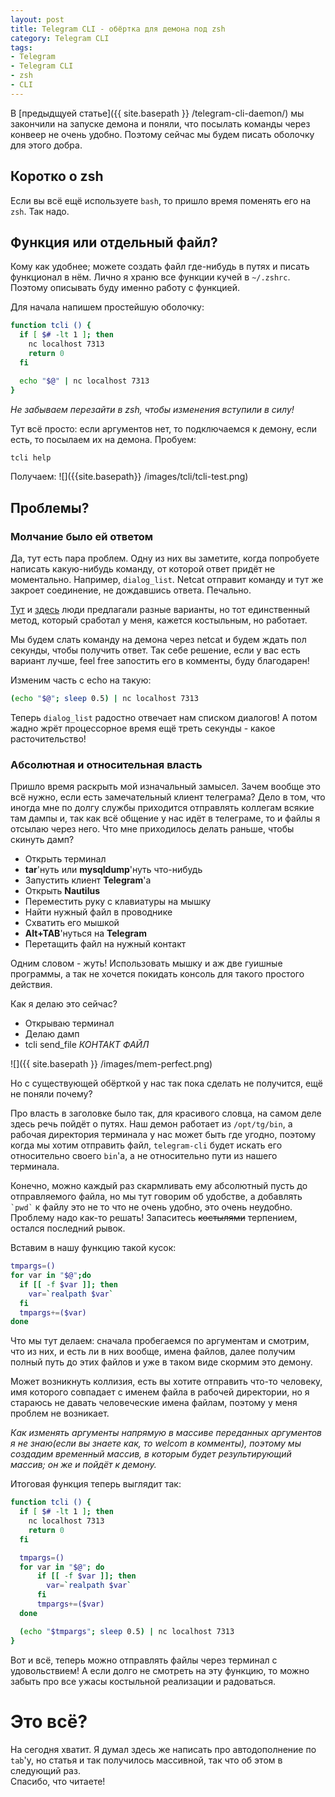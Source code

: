 ```yaml
---
layout: post
title: Telegram CLI - обёртка для демона под zsh
category: Telegram CLI
tags:
- Telegram
- Telegram CLI
- zsh
- CLI
---
```


В [предыдщуей статье]({{ site.basepath }} /telegram-cli-daemon/) мы закончили на запуске демона и поняли, что посылать команды через конвеер не очень удобно. Поэтому сейчас мы будем писать оболочку для этого добра.

## Коротко о zsh
Если вы всё ещё используете `bash`, то пришло время поменять его на `zsh`. Так надо.

## Функция или отдельный файл?
Кому как удобнее; можете создать файл где-нибудь в путях и писать функционал в нём. Лично я храню все функции кучей в `~/.zshrc`. Поэтому описывать буду именно работу с функцией.

Для начала напишем простейшую оболочку:

~~~ bash
function tcli () {
  if [ $# -lt 1 ]; then
    nc localhost 7313
    return 0
  fi

  echo "$@" | nc localhost 7313
}
~~~

*Не забываем перезайти в zsh, чтобы изменения вступили в силу!*

Тут всё просто: если аргументов нет, то подключаемся к демону, если есть, то посылаем их на демона. Пробуем:

~~~ bash
tcli help
~~~

Получаем:
![]({{site.basepath}} /images/tcli/tcli-test.png)

## Проблемы?

### Молчание было ей ответом

Да, тут есть пара проблем. Одну из них вы заметите, когда попробуете написать какую-нибудь команду, от которой ответ придёт не моментально. Например, `dialog_list`. Netcat отправит команду и тут же закроет соединение, не дождавшись ответа. Печально.  

[Тут](https://superuser.com/questions/261900/how-can-i-pipe-commands-to-a-netcat-that-will-stay-alive) и [здесь](https://unix.stackexchange.com/questions/150385/nc-not-waiting-for-server-disconnect-on-os-x) люди предлагали разные варианты, но тот единственный метод, который сработал у меня, кажется костыльным, но работает.  

Мы будем слать команду на демона через netcat и будем ждать пол секунды, чтобы получить ответ. Так себе решение, если у вас есть вариант лучше, feel free запостить его в комменты, буду благодарен!  

Изменим часть с echo на такую:

~~~ bash
(echo "$@"; sleep 0.5) | nc localhost 7313
~~~

Теперь `dialog_list` радостно отвечает нам списком диалогов! А потом жадно жрёт процессорное время ещё треть секунды - какое расточительство!

### Абсолютная и относительная власть

Пришло время раскрыть мой изначальный замысел. Зачем вообще это всё нужно, если есть замечательный клиент телеграма? Дело в том, что иногда мне по долгу службы приходится отправлять коллегам всякие там дампы и, так как всё общение у нас идёт в телеграме, то и файлы я отсылаю через него. Что мне приходилось делать раньше, чтобы скинуть дамп?

* Открыть терминал
* **tar**'нуть или **mysqldump**'нуть что-нибудь
* Запустить клиент **Telegram**'a
* Открыть **Nautilus**
* Переместить руку с клавиатуры на мышку
* Найти нужный файл в проводнике
* Схватить его мышкой
* **Alt+TAB**'нуться на **Telegram**
* Перетащить файл на нужный контакт

Одним словом - жуть! Использовать мышку и аж две гуишные программы, а так не хочется покидать консоль для такого простого действия.  

Как я делаю это сейчас?

* Открываю терминал
* Делаю дамп
* tcli send_file *КОНТАКТ* *ФАЙЛ*

![]({{ site.basepath }} /images/mem-perfect.png)

Но с существующей обёрткой у нас так пока сделать не получится, ещё не поняли почему?  

Про власть в заголовке было так, для красивого словца, на самом деле здесь речь пойдёт о путях. Наш демон работает из `/opt/tg/bin`, а рабочая директория терминала у нас может быть где угодно, поэтому когда мы хотим отправить файл, `telegram-cli` будет искать его относительно своего `bin`'a, а не относительно пути из нашего терминала.  

Конечно, можно каждый раз скармливать ему абсолютный пусть до отправляемого файла, но мы тут говорим об удобстве, а добавлять `` `pwd` `` к файлу это не то что не очень удобно, это очень неудобно. Проблему надо как-то решать! Запаситесь <s>костылями</s> терпением, остался последний рывок.  

Вставим в нашу функцию такой кусок:

~~~ bash
tmpargs=()
for var in "$@";do
  if [[ -f $var ]]; then
    var=`realpath $var`
  fi
  tmpargs+=($var)
done
~~~

Что мы тут делаем: сначала пробегаемся по аргументам и смотрим, что из них, и есть ли в них вообще, имена файлов, далее получим полный путь до этих файлов и уже в таком виде скормим это демону.

Может возникнуть коллизия, есть вы хотите отправить что-то человеку, имя которого совпадает с именем файла в рабочей директории, но я стараюсь не давать человеческие имена файлам, поэтому у меня проблем не возникает.  

*Как изменять аргументы напрямую в массиве переданных аргументов я не знаю(если вы знаете как, то welcom в комменты), поэтому мы создадим временный массив, в которым будет результирующий массив; он же и пойдёт к демону.*  

Итоговая функция теперь выглядит так:

~~~ bash
function tcli () {
  if [ $# -lt 1 ]; then
    nc localhost 7313
    return 0
  fi

  tmpargs=()
  for var in "$@"; do
      if [[ -f $var ]]; then
        var=`realpath $var`
      fi
      tmpargs+=($var)
  done

  (echo "$tmpargs"; sleep 0.5) | nc localhost 7313
}
~~~

Вот и всё, теперь можно отправлять файлы через терминал с удовольствием! А если долго не смотреть на эту функцию, то можно забыть про все ужасы костыльной реализации и радоваться.

# Это всё?

На сегодня хватит. Я думал здесь же написать про автодополнение по `tab`'у, но статья и так получилось массивной, так что об этом в следующий раз.  
Спасибо, что читаете!
